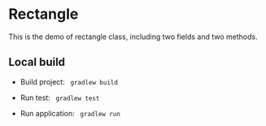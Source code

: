 # Rectangle

 This is the demo of rectangle class, including two fields and two methods.

## Local build

* Build project: ```` gradlew build```` 

* Run test: ```` gradlew test````

* Run application: ```` gradlew run````
